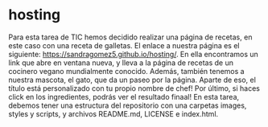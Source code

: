 # hosting
Para esta tarea de TIC hemos decidido realizar una página de recetas, en este caso con una receta de galletas. El enlace a nuestra página es el siguiente:
https://sandragomez5.github.io/hosting/. En ella encontramos un link que abre en ventana nueva, y lleva a la página de recetas de un cocinero vegano mundialmente conocido. Además, también tenemos a nuestra mascota, el gato, que da un paseo por la página. Aparte de eso, el título está personalizado con tu propio nombre de chef! Por último, si haces click en los ingredientes, podrás ver el resultado finaal!
En esta tarea, debemos tener una estructura del repositorio con una carpetas images, styles y scripts, y archivos README.md, LICENSE e index.html.

